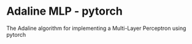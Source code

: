 # Adaline MLP - pytorch
 The Adaline algorithm for implementing a Multi-Layer Perceptron using pytorch
